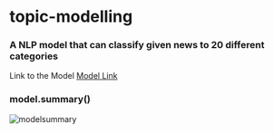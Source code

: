 # topic-modelling

### A NLP model that can classify given news to 20 different categories

Link to the Model [Model Link](https://drive.google.com/file/d/1lR00S6aNmF1iSYoM6yr2IqjzZcCcP8of/view?usp=share_link)

### model.summary()

![modelsummary](https://user-images.githubusercontent.com/121193546/218865019-2f7c6e28-6568-4fe0-b27f-47785a020911.png)
